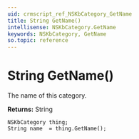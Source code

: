 ```yaml
---
uid: crmscript_ref_NSKbCategory_GetName
title: String GetName()
intellisense: NSKbCategory.GetName
keywords: NSKbCategory, GetName
so.topic: reference
---
```


# String GetName()

The name of this category.

**Returns:** String

```crmscript
NSKbCategory thing;
String name  = thing.GetName();
```


